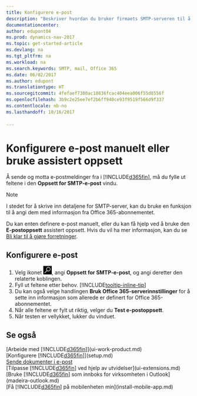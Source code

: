 ```yaml
---
title: Konfigurere e-post
description: "Beskriver hvordan du bruker firmaets SMTP-serveren til å sende og motta e-postmeldinger i Dynamics NAV, eller alternativt hvordan du bruker innstillingene for e-postserver som ble opprettet med Office 365-abonnementet."
documentationcenter: 
author: edupont04
ms.prod: dynamics-nav-2017
ms.topic: get-started-article
ms.devlang: na
ms.tgt_pltfrm: na
ms.workload: na
ms.search.keywords: SMTP, mail, Office 365
ms.date: 06/02/2017
ms.author: edupont
ms.translationtype: HT
ms.sourcegitcommit: 4fefaef7380ac10836fcac404eea006f55d8556f
ms.openlocfilehash: 3b9c2e25ee7ef2b6ff940ce93f9519f566d9f337
ms.contentlocale: nb-no
ms.lasthandoff: 10/16/2017

---
```

# <a name="how-to-set-up-email-manually-or-using-the-assisted-setup"></a>Konfigurere e-post manuelt eller bruke assistert oppsett
Å sende og motta e-postmeldinger fra i [!INCLUDE[d365fin](includes/d365fin_md.md)], må du fylle ut feltene i den **Oppsett for SMTP-e-post** vindu.

> [!NOTE]  
>   I stedet for å skrive inn detaljene for SMTP-server, kan du bruke en funksjon til å angi dem med informasjon fra Office 365-abonnementet.

Du kan enten definere e-post manuelt, eller du kan få hjelp ved å bruke den **E-postoppsett** assistert oppsett. Hvis du vil ha mer informasjon, kan du se [Bli klar til å gjøre forretninger](ui-get-ready-business.md).  

## <a name="to-set-up-email"></a>Konfigurere e-post
1. Velg ikonet ![Søk etter side eller rapport](media/ui-search/search_small.png "Søk etter side eller rapport"), angi **Oppsett for SMTP-e-post**, og angi deretter den relaterte koblingen.
2. Fyll ut feltene etter behov. [!INCLUDE[tooltip-inline-tip](includes/tooltip-inline-tip_md.md)]
3. Du kan også velge handlingen **Bruk Office 365-serverinnstillinger** for å sette inn informasjon som allerede er definert for Office 365-abonnementet.
4. Når alle feltene er fylt ut riktig, velger du **Test e-postoppsett**.
5. Når testen er vellykket, lukker du vinduet.

## <a name="see-also"></a>Se også  
[Arbeide med [!INCLUDE[d365fin](includes/d365fin_md.md)]](ui-work-product.md)  
[Konfigurere [!INCLUDE[d365fin](includes/d365fin_md.md)]](setup.md)  
[Sende dokumenter i e-post](ui-how-send-documents-email.md)  
[Tilpasse [!INCLUDE[d365fin](includes/d365fin_md.md)] ved hjelp av utvidelser](ui-extensions.md)  
[Bruke [!INCLUDE[d365fin](includes/d365fin_md.md)] som innboks for virksomheten i Outlook](madeira-outlook.md)  
[Få [!INCLUDE[d365fin](includes/d365fin_md.md)] på mobilenheten min](install-mobile-app.md)

